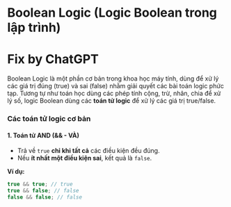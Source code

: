 # Boolean Logic (Logic Boolean trong lập trình)

# Fix by ChatGPT

Boolean Logic là một phần cơ bản trong khoa học máy tính, dùng để xử lý các giá trị đúng (true) và sai (false) nhằm giải quyết các bài toán logic phức tạp. Tương tự như toán học dùng các phép tính cộng, trừ, nhân, chia để xử lý số, logic Boolean dùng các **toán tử logic** để xử lý các giá trị true/false.

### Các toán tử logic cơ bản

#### 1. Toán tử AND (&& - VÀ)

- Trả về `true` **chỉ khi tất cả** các điều kiện đều đúng.
- Nếu **ít nhất một điều kiện sai**, kết quả là `false`.

**Ví dụ:**

```js
true && true; // true
true && false; // false
false && false; // false
```
